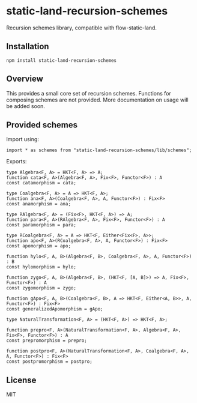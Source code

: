 static-land-recursion-schemes
==================

Recursion schemes library, compatible with flow-static-land.

## Installation
```
npm install static-land-recursion-schemes
```

## Overview
This provides a small core set of recursion schemes. Functions for composing schemes are not provided. More documentation on usage will be added soon.

## Provided schemes

Import using:
```
import * as schemes from "static-land-recursion-schemes/lib/schemes";
```

Exports:

```
type Algebra<F, A> = HKT<F, A> => A;
function cata<F, A>(Algebra<F, A>, Fix<F>, Functor<F>) : A 
const catamorphism = cata;

type Coalgebra<F, A> = A => HKT<F, A>;
function ana<F, A>(Coalgebra<F, A>, A, Functor<F>) : Fix<F>
const anamorphism = ana;

type RAlgebra<F, A> = (Fix<F>, HKT<F, A>) => A;
function para<F, A>(RAlgebra<F, A>, Fix<F>, Functor<F>) : A
const paramorphism = para;

type RCoalgebra<F, A> = A => HKT<F, Either<Fix<F>, A>>;
function apo<F, A>(RCoalgebra<F, A>, A, Functor<F>) : Fix<F>
const apomorphism = apo;

function hylo<F, A, B>(Algebra<F, B>, Coalgebra<F, A>, A, Functor<F>) : B
const hylomorphism = hylo;

function zygo<F, A, B>(Algebra<F, B>, (HKT<F, [A, B]>) => A, Fix<F>, Functor<F>) : A 
const zygomorphism = zygo;

function gApo<F, A, B>(Coalgebra<F, B>, A => HKT<F, Either<A, B>>, A, Functor<F>) : Fix<F>
const generalizedApomorphism = gApo;

type NaturalTransformation<F, A> = (HKT<F, A>) => HKT<F, A>;

function prepro<F, A>(NaturalTransformation<F, A>, Algebra<F, A>, Fix<F>, Functor<F>) : A
const prepromorphism = prepro;

function postpro<F, A>(NaturalTransformation<F, A>, Coalgebra<F, A>, A, Functor<F>) : Fix<F>
const postpromorphism = postpro;
```

## License
MIT
